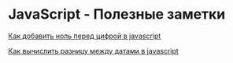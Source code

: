 # JavaScript - Полезные заметки

[Как добавить ноль перед цифрой в javascript](https://github.com/ShkredovDmitriy/javascript-notes/blob/main/kak-dobavit-nol-pered-cifroj-v-javascript.md)

[Как вычислить разницу между датами в javascript](https://github.com/ShkredovDmitriy/javascript-notes/blob/main/kak-vychislit-raznicu-mezhdu-datami-v-javascript.md)
